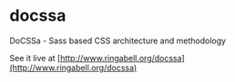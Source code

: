 docssa
======

DoCSSa - Sass based CSS architecture and methodology

See it live at [http://www.ringabell.org/docssa](http://www.ringabell.org/docssa)
